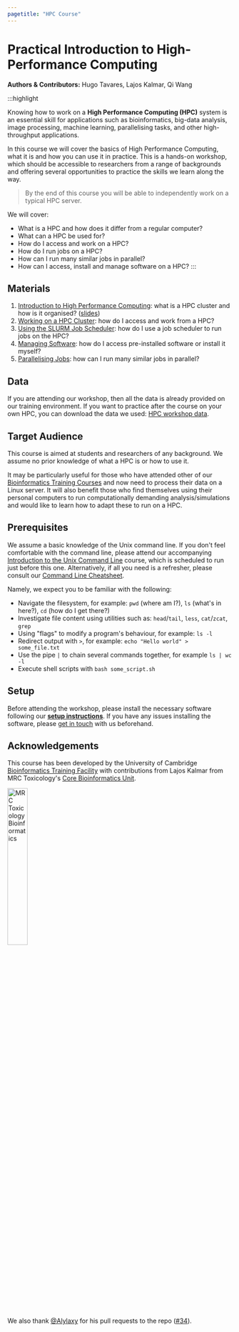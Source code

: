 ```yaml
---
pagetitle: "HPC Course"
---
```


# Practical Introduction to High-Performance Computing

**Authors & Contributors:** Hugo Tavares, Lajos Kalmar, Qi Wang

:::highlight

Knowing how to work on a **High Performance Computing (HPC)** system is an essential skill for applications such as bioinformatics, big-data analysis, image processing, machine learning, parallelising tasks, and other high-throughput applications. 

In this course we will cover the basics of High Performance Computing, what it is and how you can use it in practice. This is a hands-on workshop, which should be accessible to researchers from a range of backgrounds and offering several opportunities to practice the skills we learn along the way.

> By the end of this course you will be able to independently work on a typical HPC server.

We will cover:

- What is a HPC and how does it differ from a regular computer?
- What can a HPC be used for?
- How do I access and work on a HPC?
- How do I run jobs on a HPC? 
- How can I run many similar jobs in parallel?
- How can I access, install and manage software on a HPC?
:::

## Materials

1. [Introduction to High Performance Computing](01-intro.html): what is a HPC cluster and how is it organised? ([slides](https://docs.google.com/presentation/d/1KmnSznETddQdRYa6UAXtT-eMOsW7tEwbsOh0fK62c84/edit?usp=sharing))
1. [Working on a HPC Cluster](02-working_on_hpc.html): how do I access and work from a HPC?
1. [Using the SLURM Job Scheduler](03-slurm.html): how do I use a job scheduler to run jobs on the HPC?
1. [Managing Software](04-software.html): how do I access pre-installed software or install it myself?
1. [Parallelising Jobs](05-job_arrays.html): how can I run many similar jobs in parallel?


## Data

If you are attending our workshop, then all the data is already provided on our training environment. 
If you want to practice after the course on your own HPC, you can download the data we used: <a href="https://drive.google.com/uc?export=download&id=1wX3m13ZAMaZ51rmtRkKDDQl_biPZv8Wg" target="_blank" rel="noopener noreferrer">HPC workshop data</a>.


## Target Audience

This course is aimed at students and researchers of any background. We assume no prior knowledge of what a HPC is or how to use it.

It may be particularly useful for those who have attended other of our [Bioinformatics Training Courses](https://www.training.cam.ac.uk/bioinformatics/search) and now need to process their data on a Linux server. 
It will also benefit those who find themselves using their personal computers to run computationally demanding analysis/simulations and would like to learn how to adapt these to run on a HPC.


## Prerequisites

We assume a basic knowledge of the Unix command line. 
If you don't feel comfortable with the command line, please attend our accompanying [Introduction to the Unix Command Line](https://training.csx.cam.ac.uk/bioinformatics/course/bioinfo-unix2) course, which is scheduled to run just before this one.
Alternatively, if all you need is a refresher, please consult our [Command Line Cheatsheet](99-unix_cheatsheet.html). 

Namely, we expect you to be familiar with the following:

- Navigate the filesystem, for example: `pwd` (where am I?), `ls` (what's in here?), `cd` (how do I get there?)
- Investigate file content using utilities such as: `head`/`tail`, `less`, `cat`/`zcat`, `grep`
- Using "flags" to modify a program's behaviour, for example: `ls -l`
- Redirect output with `>`, for example: `echo "Hello world" > some_file.txt`
- Use the pipe `|` to chain several commands together, for example `ls | wc -l`
- Execute shell scripts with `bash some_script.sh`


## Setup

Before attending the workshop, please install the necessary software following our **[setup instructions](99-setup.html)**.
If you have any issues installing the software, please [get in touch](mailto:bioinfo@hermes.cam.ac.uk) with us beforehand.


## Acknowledgements 

This course has been developed by the University of Cambridge [Bioinformatics Training Facility](https://bioinfotraining.bio.cam.ac.uk/) with contributions from Lajos Kalmar from MRC Toxicology's [Core Bioinformatics Unit](https://www.mrc-tox.cam.ac.uk/facilities/bioinformatics). 

<img src="https://www.mrc-tox.cam.ac.uk/sites/www.mrc-tox.cam.ac.uk/files/MRC_TU_Cambridge_identifier_horizontal_RGB2_a.png" alt="MRC Toxicology Bioinformatics" style="width:30%">

We also thank [@Alylaxy](https://github.com/Alylaxy) for his pull requests to the repo ([#34](https://github.com/cambiotraining/hpc-intro/pull/34)).